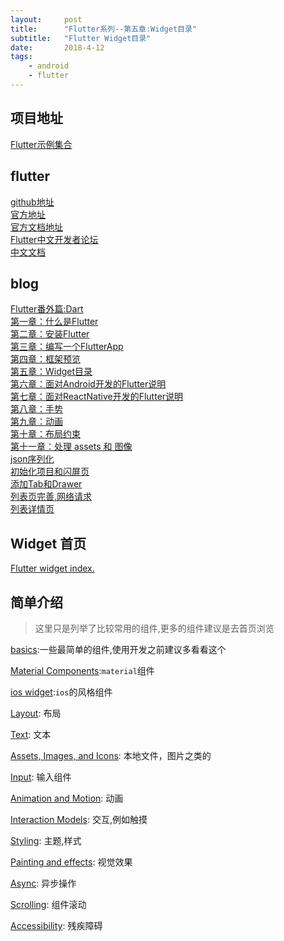 ```yaml
---
layout:     post
title:      "Flutter系列--第五章:Widget目录"
subtitle:   "Flutter Widget目录"
date:       2018-4-12
tags:
    - android
    - flutter
---
```


## 项目地址

[Flutter示例集合](https://github.com/7449/flutter_example)

## flutter

[github地址](https://github.com/flutter/flutter)<br>
[官方地址](https://flutter.io/)<br>
[官方文档地址](https://flutter.io/docs/)<br>
[Flutter中文开发者论坛](http://flutter-dev.com/)<br>
[中文文档](http://doc.flutter-dev.cn/)<br>

## blog

[Flutter番外篇:Dart](https://7449.github.io/2018/3/18/android_flutter_dart.html)<br>
[第一章：什么是Flutter](https://7449.github.io/2018/3/19/android_flutter_1.html)<br>
[第二章：安装Flutter](https://7449.github.io/2018/3/19/android_flutter_2.html)<br>
[第三章：编写一个FlutterApp](https://7449.github.io/2018/3/26/android_flutter_3.html)<br>
[第四章：框架预览](https://7449.github.io/2018/3/26/android_flutter_4.html)<br>
[第五章：Widget目录](https://7449.github.io/2018/4/12/android_flutter_5.html)<br>
[第六章：面对Android开发的Flutter说明](https://7449.github.io/2018/4/16/android_flutter_6.html)<br>
[第七章：面对ReactNative开发的Flutter说明](https://7449.github.io/2018/4/17/android_flutter_7.html)<br>
[第八章：手势](https://7449.github.io/2018/4/20/android_flutter_8.html)<br>
[第九章：动画](https://7449.github.io/2018/4/20/android_flutter_9.html)<br>
[第十章：布局约束](https://7449.github.io/2018/4/21/android_flutter_10.html)<br>
[第十一章：处理 assets 和 图像](https://7449.github.io/2018/4/22/android_flutter_11.html)<br>
[json序列化](https://7449.github.io/2018/5/02/android_flutter_json_serializable.html)<br>
[初始化项目和闪屏页](https://7449.github.io/2018/4/23/android_flutter_splash.html)<br>
[添加Tab和Drawer](https://7449.github.io/2018/4/24/android_flutter_drawer.html)<br>
[列表页完善,网络请求](https://7449.github.io/2018/4/24/android_flutter_net_list.html)<br>
[列表详情页](https://7449.github.io/2018/4/25/android_flutter_net_list_detail.html)<br>

## Widget 首页

[Flutter widget index.](https://flutter.io/widgets/widgetindex/)

## 简单介绍

> 这里只是列举了比较常用的组件,更多的组件建议是去首页浏览

[basics](https://flutter.io/widgets/basics/):一些最简单的组件,使用开发之前建议多看看这个

[Material Components](https://flutter.io/widgets/material/):`material`组件

[ios widget](https://flutter.io/widgets/cupertino/):`ios`的风格组件

[Layout](https://flutter.io/widgets/layout/): 布局

[Text](https://flutter.io/widgets/text/): 文本

[Assets, Images, and Icons](https://flutter.io/widgets/assets/): 本地文件，图片之类的

[Input](https://flutter.io/widgets/input/): 输入组件

[Animation and Motion](https://flutter.io/widgets/animation/): 动画

[Interaction Models](https://flutter.io/widgets/interaction/): 交互,例如触摸

[Styling](https://flutter.io/widgets/styling/): 主题,样式

[Painting and effects](https://flutter.io/widgets/painting/): 视觉效果

[Async](https://flutter.io/widgets/async/): 异步操作

[Scrolling](https://flutter.io/widgets/accessibility/): 组件滚动

[Accessibility](https://flutter.io/widgets/scrolling/): 残疾障碍
